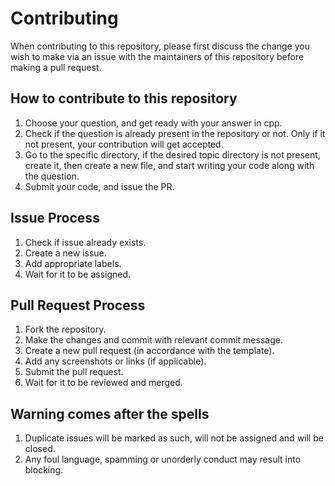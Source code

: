 # Contributing

When contributing to this repository, please first discuss the change you wish to make via an issue with 
the maintainers of this repository before making a pull request. 

## How to contribute to this repository

1. Choose your question, and get ready with your answer in cpp.
2. Check if the question is already present in the repository or not. Only if it not present, your contribution will get accepted.
3. Go to the specific directory, if the desired topic directory is not present, create it, then create a new file, and start writing your code along with the question.
4. Submit your code, and issue the PR.

## Issue Process

1. Check if issue already exists.
2. Create a new issue.
3. Add appropriate labels.
4. Wait for it to be assigned.

## Pull Request Process

1. Fork the repository.
2. Make the changes and commit with relevant commit message.
3. Create a new pull request (in accordance with the template).
4. Add any screenshots or links (if applicable).
5. Submit the pull request.
6. Wait for it to be reviewed and merged.

## Warning comes after the spells

1. Duplicate issues will be marked as such, will not be assigned and will be closed.
2. Any foul language, spamming or unorderly conduct may result into blocking.
